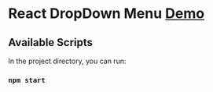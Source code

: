 # React DropDown Menu [Demo](https://nyjdlf-3000.preview.csb.app/)

## Available Scripts

In the project directory, you can run:

### `npm start`
